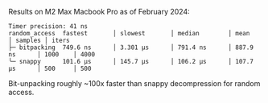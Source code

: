 

Results on M2 Max Macbook Pro as of February 2024:

```
Timer precision: 41 ns
random_access  fastest       │ slowest       │ median        │ mean          │ samples │ iters
├─ bitpacking  749.6 ns      │ 3.301 µs      │ 791.4 ns      │ 887.9 ns      │ 1000    │ 4000
╰─ snappy      101.6 µs      │ 145.7 µs      │ 106.2 µs      │ 107.7 µs      │ 500     │ 500
```

Bit-unpacking roughly ~100x faster than snappy decompression for random access.

